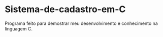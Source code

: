# Sistema-de-cadastro-em-C

Programa feito para demostrar meu desenvolvimento e conhecimento na linguagem C.
